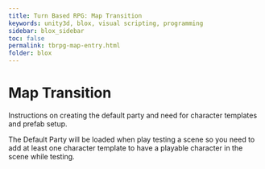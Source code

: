 ```yaml
---
title: Turn Based RPG: Map Transition 
keywords: unity3d, blox, visual scripting, programming
sidebar: blox_sidebar
toc: false
permalink: tbrpg-map-entry.html
folder: blox
---
```


Map Transition
==============

Instructions on creating the default party and need for character templates and prefab setup.

The Default Party will be loaded when play testing a scene so you need to add at least one character template to have a playable character in the scene while testing.